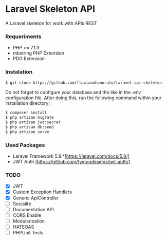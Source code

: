 # Laravel Skeleton API

A Laravel skeleton for work with APIs REST

### Requeriments

- PHP >= 7.1.3
- mbstring PHP Extension
- PDO Extension

### Instalation

```sh
$ git clone https://github.com/flavianohonorato/laravel-api-skeleton
```

Do not forget to configure your database and the like in the .env configuration file.
After doing this, run the following command within your installation directory:
```sh
$ composer install
$ php artisan migrate
$ php artisan jwt:secret
$ php artisan db:seed
$ php artisan serve
```

### Used Packages

- Laravel Framework 5.8.*[https://laravel.com/docs/5.8/]
- JWT Auth [https://github.com/tymondesigns/jwt-auth/]

### TODO
 
- [x] JWT
- [x] Custom Exception Handlers
- [x] Generic ApiController
- [ ] Socialite
- [ ] Documentation API
- [ ] CORS Enable
- [ ] Modularization
- [ ] HATEOAS
- [ ] PHPUnit Tests
